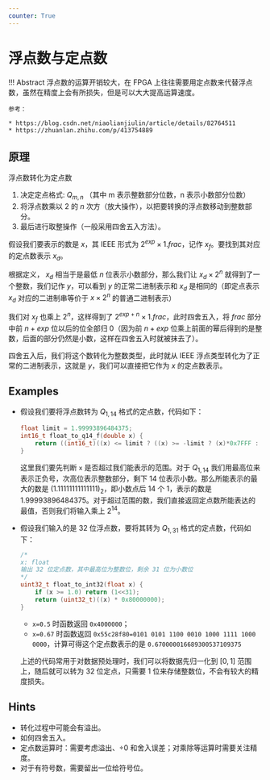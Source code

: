 ```yaml
---
counter: True  
---
```


# 浮点数与定点数

!!! Abstract
    浮点数的运算开销较大，在 FPGA 上往往需要用定点数来代替浮点数，虽然在精度上会有所损失，但是可以大大提高运算速度。

    参考：

    * https://blog.csdn.net/niaolianjiulin/article/details/82764511
    * https://zhuanlan.zhihu.com/p/413754889

## 原理

浮点数转化为定点数

1. 决定定点格式: $Q_{m,n}$ （其中 m 表示整数部分位数，n 表示小数部分位数）
2. 将浮点数乘以 2 的 $n$ 次方（放大操作），以把要转换的浮点数移动到整数部分。
3. 最后进行取整操作（一般采用四舍五入方法）。

假设我们要表示的数是 $x$，其 IEEE 形式为 $2^{exp}\times 1.frac$，记作 $x_f$。要找到其对应的定点数表示 $x_d$。

根据定义， $x_d$ 相当于是最低 $n$ 位表示小数部分，那么我们让 $x_d \times 2^n$ 就得到了一个整数，我们记作 $y$，可以看到 $y$ 的正常二进制表示和 $x_d$ 是相同的（即定点表示 $x_d$ 对应的二进制串等价于 $x\times 2^n$ 的普通二进制表示）

我们对 $x_f$  也乘上 $2^n$，这样得到了 $2^{exp+n}\times 1.frac$，此时四舍五入，将 $frac$ 部分中前 $n+exp$ 位以后的位全部归 0（因为前 $n+exp$ 位乘上前面的幂后得到的是整数，后面的部分仍然是小数，这样在四舍五入时就被抹去了）。

四舍五入后，我们将这个数转化为整数类型，此时就从 IEEE 浮点类型转化为了正常的二进制表示，这就是 $y$，我们可以直接把它作为 $x$ 的定点数表示。

## Examples

* 假设我们要将浮点数转为 $Q_{1, 14}$ 格式的定点数，代码如下：

    ```cpp
    float limit = 1.99993896484375;
    int16_t float_to_q14_f(double x) {
        return ((int16_t)((x) <= limit ? ((x) >= -limit ? (x)*0x7FFF : -0x7FFF) : 0x7FFF));
    }
    ```

    这里我们要先判断 `x` 是否超过我们能表示的范围。对于 $Q_{1,14}$ 我们用最高位来表示正负号，次高位表示整数部分，剩下 14 位表示小数。那么所能表示的最大的数是 $(1.11111111111111)_2$，即小数点后 14 个 1，表示的数是 $1.99993896484375$。对于超过范围的数，我们直接返回定点数所能表达的最值，否则我们将输入乘上 $2^{14}$。

* 假设我们输入的是 32 位浮点数，要将其转为 $Q_{1,31}$ 格式的定点数，代码如下：

    ```cpp
    /*
    x: float
    输出 32 位定点数，其中最高位为整数位，剩余 31 位为小数位
    */
    uint32_t float_to_int32(float x) {
        if (x >= 1.0) return (1<<31);
        return (uint32_t)((x) * 0x80000000);
    }
    ```

    - `x=0.5` 时函数返回 `0x4000000`；
    - `x=0.67` 时函数返回 `0x55c28f80=0101 0101 1100 0010 1000 1111 1000 0000`，计算可得这个定点数表示的是 `0.670000016689300537109375`

    上述的代码常用于对数据预处理时，我们可以将数据先归一化到 $[0,1]$ 范围上，随后就可以转为 32 位定点，只需要 1 位来存储整数位，不会有较大的精度损失。

## Hints

- 转化过程中可能会有溢出。
- 如何四舍五入。
- 定点数运算时：需要考虑溢出、÷0 和舍入误差；对乘除等运算时需要关注精度。
- 对于有符号数，需要留出一位给符号位。